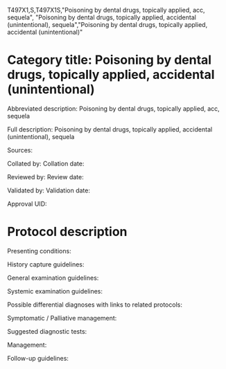 T497X1,S,T497X1S,"Poisoning by dental drugs, topically applied, acc, sequela", "Poisoning by dental drugs, topically applied, accidental (unintentional), sequela","Poisoning by dental drugs, topically applied, accidental (unintentional)"
# Category title: Poisoning by dental drugs, topically applied, accidental (unintentional)

Abbreviated description: Poisoning by dental drugs, topically applied, acc, sequela

Full description: Poisoning by dental drugs, topically applied, accidental (unintentional), sequela

Sources:

Collated by:
Collation date:

Reviewed by:
Review date:

Validated by:
Validation date:

Approval UID:

# Protocol description

Presenting conditions:

History capture guidelines:

General examination guidelines:

Systemic examination guidelines:

Possible differential diagnoses with links to related protocols:

Symptomatic / Palliative management:

Suggested diagnostic tests:

Management:

Follow-up guidelines:
